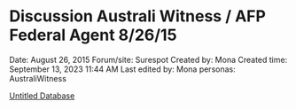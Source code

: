# Discussion Australi Witness / AFP Federal Agent 8/26/15

Date: August 26, 2015
Forum/site: Surespot
Created by: Mona
Created time: September 13, 2023 11:44 AM
Last edited by: Mona
personas: AustraliWitness

[Untitled Database](Discussion%20Australi%20Witness%20AFP%20Federal%20Agent%208%2026%2024cd08f715d8457d851b8481612c0f87/Untitled%20Database%20cf6aa414d25a485aaacf15b0452bc81d.csv)